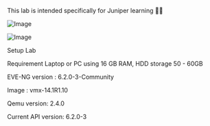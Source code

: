 This lab is intended specifically for Juniper learning 📒📡

 ![Image](https://github.com/user-attachments/assets/cafc25ec-b41b-4edf-991a-ed2124b08974)

 ![Image](https://github.com/user-attachments/assets/01f4d3de-8d2a-4d80-8d5f-1c79346e13f7)

Setup Lab 

Requirement Laptop or PC using 16 GB RAM, HDD storage 50 - 60GB

EVE-NG version : 6.2.0-3-Community

Image          : vmx-14.1R1.10

Qemu version: 2.4.0

Current API version: 6.2.0-3



